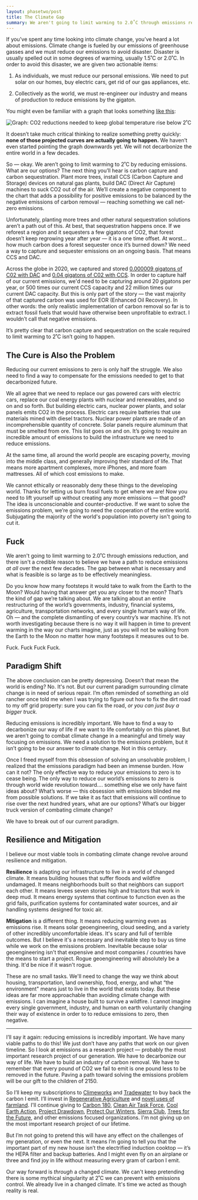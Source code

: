 ```yaml
---
layout: phasetwo/post
title: The Climate Gap
summary: We aren't going to limit warming to 2.0˚C through emissions reduction, and there isn't a credible reason to believe we have a path to reduce emissions <em>at all</em> over the next few decades. The gap between what is necessary and what is feasible is so large as to be effectively meaningless. So where does that leave us?
---
```


If you've spent any time looking into climate change, you’ve heard a lot about emissions. Climate change is fueled by our emissions of greenhouse gasses and we must reduce our emissions to avoid disaster. Disaster is usually spelled out in some degrees of warming, usually 1.5˚C or 2.0˚C. In order to avoid this disaster, we are given two actionable items:

1. As individuals, we must reduce our personal emissions. We need to put solar on our homes, buy electric cars, get rid of our gas appliances, etc.

2. Collectively as the world, we must re-engineer our industry and means of production to reduce emissions by the gigaton.

You might even be familiar with a graph that looks something [like this](https://ourworldindata.org/grapher/co2-mitigation-2c?time=earliest..latest):

![Graph: CO2 reductions needed to keep global temperature rise below 2˚C](https://assets.warpspire.com/images/climate-gap/co2-graph.png)

It doesn’t take much critical thinking to realize something pretty quickly: **none of those projected curves are actually going to happen.** We haven’t even started pointing the graph downwards yet. We will not decarbonize the entire world in a few decades.

So — okay. We aren’t going to limit warming to 2˚C by reducing emissions. What are our options? The next thing you’ll hear is carbon capture and carbon sequestration. Plant more trees, install CCS (Carbon Capture and Storage) devices on natural gas plants, build DAC (Direct Air Capture) machines to suck CO2 out of the air. We’ll create a negative component to the chart that adds a possibility for positive emissions to be balanced by the negative emissions of carbon removal — reaching something we call net-zero emissions.

Unfortunately, planting more trees and other natural sequestration solutions aren’t a path out of this. At best, that sequestration happens once. If we reforest a region and it sequesters a few gigatons of CO2, that forest doesn’t keep regrowing year after year — it is a one time offset. At worst… how much carbon does a forest sequester once it’s burned down? We need a way to capture and sequester emissions on an ongoing basis. That means CCS and DAC.

Across the globe in 2020, we captured and stored [0.000009 gigatons of C02 with DAC](https://www.iea.org/reports/direct-air-capture) and [0.04 gigatons of C02 with CCS](https://www.reuters.com/article/us-climate-change-ccs/global-ccs-capacity-grew-by-a-third-but-much-more-needed-report-idUSKBN28B3SZ). In order to capture half of our current emissions, we'd need to be capturing around 20 gigatons per year, or 500 times our current CCS capacity and 22 million times our current DAC capacity. But this is only part of the story — the vast majority of that captured carbon was used for EOR (Enhanced Oil Recovery). In other words: the only realistic implementation of carbon removal so far is to extract fossil fuels that would have otherwise been unprofitable to extract. I wouldn’t call that negative emissions.

It’s pretty clear that carbon capture and sequestration on the scale required to limit warming to 2˚C isn’t going to happen.

## The Cure is Also the Problem

Reducing our current emissions to zero is only half the struggle. We also need to find a way to compensate for the emissions needed to get to that decarbonized future.

We all agree that we need to replace our gas powered cars with electric cars, replace our coal energy plants with nuclear and renewables, and so on and so forth. But building electric cars, nuclear power plants, and solar panels emits CO2 in the process. Electric cars require batteries that use materials mined with diesel tractors. Nuclear power plants are made of an incomprehensible quantity of concrete. Solar panels require aluminum that must be smelted from ore. This list goes on and on. It’s going to require an incredible amount of emissions to build the infrastructure we need to reduce emissions.

At the same time, all around the world people are escaping poverty, moving into the middle class, and generally improving their standard of life. That means more apartment complexes, more iPhones, and more foam mattresses. All of which cost emissions to make.

We cannot ethically or reasonably deny these things to the developing world. Thanks for letting us burn fossil fuels to get where we are! Now you need to lift yourself up without creating any more emissions — that good? The idea is unconscionable and counter-productive. If we want to solve the emissions problem, we’re going to need the cooperation of the entire world. Subjugating the majority of the world's population into poverty isn't going to cut it.

## Fuck

We aren't going to limit warming to 2.0˚C through emissions reduction, and there isn't a credible reason to believe we have a path to reduce emissions *at all* over the next few decades. The gap between what is necessary and what is feasible is so large as to be effectively meaningless.

Do you know how many footsteps it would take to walk from the Earth to the Moon? Would having that answer get you any closer to the moon? That’s the kind of gap we’re talking about. We are talking about an entire restructuring of the world’s governments, industry, financial systems, agriculture, transportation networks, and every single human’s way of life. Oh — and the complete dismantling of every country’s war machine. It’s not worth investigating because there is no way it will happen in time to prevent warming in the way our charts imagine, just as you will not be walking from the Earth to the Moon no matter how many footsteps it measures out to be.

Fuck. Fuck Fuck Fuck.

## Paradigm Shift

The above conclusion can be pretty depressing. Doesn’t that mean the world is ending? No. It's not. But our current paradigm surrounding climate change is in need of serious repair. I’m often reminded of something an old rancher once told me when I was trying to figure out how to fix the dirt road to my off grid property: sure you can fix the road, *or you can just buy a bigger truck.*

Reducing emissions is incredibly important. We have to find a way to decarbonize our way of life if we want to life comfortably on this planet. But we aren’t going to combat climate change in a meaningful and timely way focusing on emissions. We need a solution to the emissions problem, but it isn’t going to be our answer to climate change. Not in this century.

Once I freed myself from this obsession of solving an unsolvable problem, I realized that the emissions paradigm had been an immense burden. How can it not? The only effective way to reduce your emissions to zero is to cease being. The only way to reduce our world’s emissions to zero is through world wide revolution toward…. something else we only have faint ideas about? What’s worse — this obsession with emissions blinded me from possible solutions. If we take it as fact that emissions will continue to rise over the next hundred years, what are our options? What’s our bigger truck version of combating climate change?

We have to break out of our current paradigm.

## Resilience and Mitigation

I believe our most viable tools in combating climate change revolve around resilience and mitigation.

**Resilience** is adapting our infrastructure to live in a world of changed climate. It means building houses that suffer floods and wildfire undamaged. It means neighborhoods built so that neighbors can support each other. It means levees seven stories high and tractors that work in deep mud. It means energy systems that continue to function even as the grid fails, purification systems for contaminated water sources, and air handling systems designed for toxic air.

**Mitigation** is a different thing. It means reducing warming even as emissions rise. It means solar geoengineering, cloud seeding, and a variety of other incredibly uncomfortable ideas. It's scary and full of terrible outcomes. But I believe it's a necessary and inevitable step to buy us time while we work on the emissions problem. Inevitable because solar geoengineering isn't that expensive and most companies / countries have the means to start a project. Rogue geoengineering will absolutely be a thing. It'd be nice if it wasn't rogue.

These are no small tasks. We'll need to change the way we think about housing, transportation, land ownership, food, energy, and what “the environment" means just to live in the world that exists today. But these ideas are far more approachable than avoiding climate change with emissions. I can imagine a house built to survive a wildfire. I cannot imagine every single government, industry, and human on earth voluntarily changing their way of existence in order to to reduce emissions to zero, then negative.

----

I’ll say it again: reducing emissions is incredibly important. We have many viable paths to do this! We just don’t have any paths that work on our given timeline. So I look at emissions as a research project — probably the most important research project of our generation. We have to decarbonize our way of life. We have to build an industry of carbon removal. We have to remember that every pound of CO2 we fail to emit is one pound less to be removed in the future. Paving a path toward solving the emissions problem will be our gift to the children of 2150.

So I’ll keep my subscriptions to [Climeworks](https://climeworks.com/) and [Tradewater](https://tradewater.us/) to buy back the carbon I emit. I’ll invest in [Regenerative Agriculture](https://gosteward.com) and [novel uses of farmland](https://www.worldtree.eco/). I'll continue giving to [Carbon 180](https://carbon180.org/), [Clean Air Task Force](https://www.catf.us/), [Cool Earth Action](https://www.coolearth.org/), [Project Drawdown](https://drawdown.org/), [Protect Our Winters](https://protectourwinters.org/), [Sierra Club](https://www.sierraclub.org/), [Trees for the Future](https://trees.org/), and other emissions focused organizations. I'm not giving up on the most important research project of our lifetime.

But I’m not going to pretend this will have any effect on the challenges of my generation, or even the next. It means I’m going to tell you that the important part of my new house isn’t the electrified induction cooktop — it’s the HEPA filter and backup batteries. And I might even fly on an airplane or three and find joy in life without measuring every gram of carbon I emit.

Our way forward is *through* a changed climate. We can't keep pretending there is some mythical singularity at 2˚C we can prevent with emissions control. We already live in a changed climate. It's time we acted as though reality is real.
